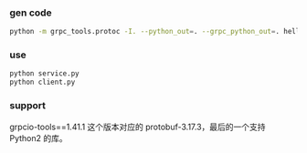 ### gen code

```bash
python -m grpc_tools.protoc -I. --python_out=. --grpc_python_out=. hello_bilibili.proto
```

### use

```bash
python service.py
python client.py
```

### support

  grpcio-tools==1.41.1 这个版本对应的 protobuf-3.17.3，最后的一个支持 Python2 的库。
